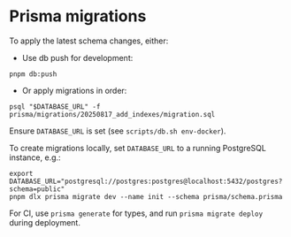 # Prisma migrations

To apply the latest schema changes, either:

- Use db push for development:

```
pnpm db:push
```

- Or apply migrations in order:

```
psql "$DATABASE_URL" -f prisma/migrations/20250817_add_indexes/migration.sql
```

Ensure `DATABASE_URL` is set (see `scripts/db.sh env-docker`).

To create migrations locally, set `DATABASE_URL` to a running PostgreSQL instance, e.g.:

```
export DATABASE_URL="postgresql://postgres:postgres@localhost:5432/postgres?schema=public"
pnpm dlx prisma migrate dev --name init --schema prisma/schema.prisma
```

For CI, use `prisma generate` for types, and run `prisma migrate deploy` during deployment.


